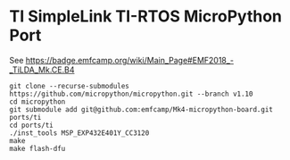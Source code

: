 # TI SimpleLink TI-RTOS MicroPython Port


See https://badge.emfcamp.org/wiki/Main_Page#EMF2018_-_TiLDA_Mk.CE.B4

```
git clone --recurse-submodules https://github.com/micropython/micropython.git --branch v1.10
cd micropython
git submodule add git@github.com:emfcamp/Mk4-micropython-board.git ports/ti
cd ports/ti
./inst_tools MSP_EXP432E401Y_CC3120
make
make flash-dfu
```
